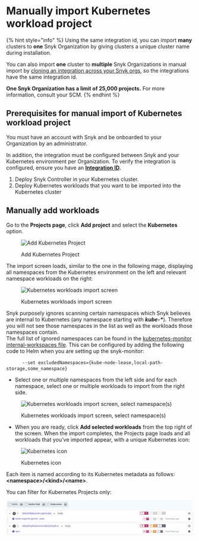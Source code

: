 # Manually import Kubernetes workload project

{% hint style="info" %}
Using the same integration id, you can import **many** clusters to **one** Snyk Organization by giving clusters a unique cluster name during installation.

You can also import **one** cluster to **multiple** Snyk Organizations in manual import by [cloning an integration across your Snyk orgs](../../../../enterprise-setup/snyk-broker/clone-an-integration-across-your-snyk-organizations.md), so the integrations have the same integration id.

**One Snyk Organization has a limit of 25,000 projects.** For more information,  consult your SCM.
{% endhint %}

## **Prerequisites for manual import of Kubernetes workload project**

You must have an account with Snyk and be onboarded to your Organization by an administrator.

In addition, the integration must be configured between Snyk and your Kubernetes environment per Organization. To verify the integration is configured, ensure you have an [**Integration ID**](../kubernetes-integration-overview/viewing-your-kubernetes-integration-settings.md)**.**

1. Deploy Snyk Controller in your Kubernetes cluster.
2. Deploy Kubernetes workloads that you want to be imported into the Kubernetes cluster

## Manually add workloads

Go to the **Projects page**, click **Add project** and select the **Kubernetes** option.

<figure><img src="../../../../.gitbook/assets/uuid-619a153d-6c77-f7dc-854c-ff77b3173191-en.png" alt="Add Kubernetes Project"><figcaption><p>Add Kubernetes Project</p></figcaption></figure>

The import screen loads, similar to the one in the following mage, displaying all namespaces from the Kubernetes environment on the left and relevant namespace workloads on the right:

<figure><img src="../../../../.gitbook/assets/uuid-3a8568e0-b5a4-34af-d612-83466b206882-en.png" alt="Kubernetes workloads import screen"><figcaption><p>Kubernetes workloads import screen</p></figcaption></figure>

Snyk purposely ignores scanning certain namespaces which Snyk believes are internal to Kubernetes (any namespace starting with _**kube-\***_). Therefore you will not see those namespaces in the list as well as the workloads those namespaces contain.\
The full list of ignored namespaces can be found in the [kubernetes-monitor internal-workspaces file](https://github.com/snyk/kubernetes-monitor/blob/master/src/supervisor/watchers/internal-namespaces.ts). This can be configured by adding the following code to Helm when you are setting up the snyk-monitor:

```
      --set excludedNamespaces={kube-node-lease,local-path-storage,some_namespace}
```

* Select one or multiple namespaces from the left side and for each namespace, select one or multiple workloads to import from the right side.

<figure><img src="../../../../.gitbook/assets/uuid-27db0a60-f18d-5ab0-9215-5a81e467f013-en.gif" alt="Kubernetes workloads import screen, select namespace(s)"><figcaption><p>Kubernetes workloads import screen, select namespace(s)</p></figcaption></figure>

* When you are ready, click **Add selected workloads** from the top right of the screen. When the import completes, the Projects page loads and all workloads that you’ve imported appear, with a unique Kubernetes icon:

<figure><img src="../../../../.gitbook/assets/uuid-24e0b69a-01c3-9434-9dac-9b44864bd269-en.png" alt="Kubernetes icon"><figcaption><p>Kubernetes icon</p></figcaption></figure>

Each item is named according to its Kubernetes metadata as follows: **\<namespace>/\<kind>/\<name>**.

You can filter for Kubernetes Projects only:

![Filter for Kubernetes Projects](<../../../../.gitbook/assets/image (5) (1) (1) (1) (1) (1).png>)
